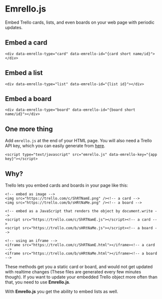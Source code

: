 # Emrello.js

Embed Trello cards, lists, and even boards on your web page with periodic updates.

## Embed a card

```
<div data-emrello-type="card" data-emrello-id="{card short name/id}"></div>
```

## Embed a list

```
<div data-emrello-type="list" data-emrello-id="{list id}"></div>
```

## Embed a board

```
<div data-emrello-type="board" data-emrello-id="{board short name/id}"></div>
```

## One more thing

Add `emrello.js` at the end of your HTML page. You will also need a Trello API key,
which you can easily generate from [here](https://trello.com/1/appKey/generate).

```
<script type="text/javascript" src="emrello.js" data-emrello-key="{app key}"></script>
```

## Why?

Trello lets you embed cards and boards in your page like this:

```
<!-- embed as image -->
<img src="https://trello.com/c/ShRTNamE.png" /><!-- a card -->
<img src="https://trello.com/b/sHRtNaMe.png" /><!-- a board -->

<!-- embed as a JavaScript that renders the object by document.write -->
<script src="https://trello.com/c/ShRTNamE.js"></script><!-- a card -->
<script src="https://trello.com/b/sHRtNaMe.js"></script><!-- a board -->

<!-- using an iframe -->
<iframe src="https://trello.com/c/ShRTNamE.html"></iframe><!-- a card -->
<iframe src="https://trello.com/b/sHRtNaMe.html"></iframe><!-- a board -->
```

These methods get you a static card or board, and would not get updated with
realtime changes (These files are generated every few minutes though). If you
want to update your embedded Trello object more often than that, you need to
use **Emrello.js**.

With **Emrello.js** you get the ability to embed lists as well.
